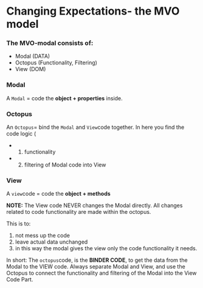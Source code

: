 # Changing Expectations- the MVO model

### The MVO-modal consists of:
- Modal (DATA)
- Octopus (Functionality, Filtering)
- View (DOM)


### Modal
A `Modal` = code the __object + properties__ inside.

### Octopus
An `Octopus`= bind the `Modal` and `View`code together.
In here you find the code logic (
- 1) functionality 
- 2) filtering of Modal code into View

### View
A `view`code = code the __object + methods__

__NOTE:__ The View code NEVER changes the Modal directly. All changes related to code functionality are made within the octopus.

This is to:
1) not mess up the code
2) leave actual data unchanged
3) in this way the modal gives the view only the code functionality it needs.

In short: The `octopus`code, is the __BINDER CODE__, to get the data from the Modal to the VIEW code.
Always separate Modal and View, and use the Octopus to connect the functionality and filtering of the Modal into the View Code Part.
